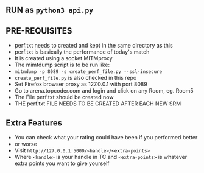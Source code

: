 ## RUN as `python3 api.py`

## PRE-REQUISITES
- perf.txt needs to created and kept in the same directory as this
- perf.txt is basically the performance of today's match
- It is created using a socket MITMproxy
- The mimtdump script is to be run like:
- `mitmdump -p 8089 -s create_perf_file.py --ssl-insecure`
- `create_perf_file.py` is also checked in this repo
- Set Firefox browser proxy as 127.0.0.1 with port 8089
- Go to arena.topcoder.com and login and click on any Room, eg. Room5
- The File perf.txt should be created now
- THE perf.txt FILE NEEDS TO BE CREATED AFTER EACH NEW SRM

## Extra Features
- You can check what your rating could have been if you performed better
- or worse
- Visit `http://127.0.0.1:5000/<handle>/<extra-points>`
- Where `<handle>` is your handle in TC and `<extra-points>` is whatever extra points you want to give yourself